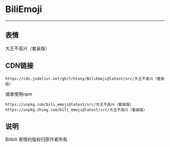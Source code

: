 # BiliEmoji
---
## 表情
大王不高兴（套装版）
## CDN链接
```
https://cdn.jsdelivr.net/gh/lrhtony/BiliEmoji@latest/src/大王不高兴（套装版）
```
或者使用npm
```
https://unpkg.com/bili_emoji@latest/src/大王不高兴（套装版）
https://unpkg.zhimg.com/bili_emoji@latest/src/大王不高兴（套装版）
```
## 说明
Bilibili 表情的版权归原作者所有
